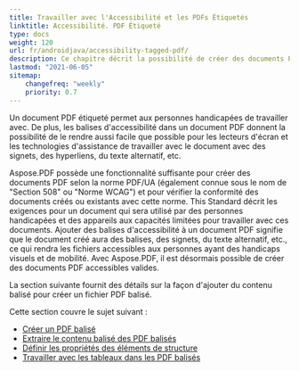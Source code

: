 ```yaml
---
title: Travailler avec l'Accessibilité et les PDFs Étiquetés
linktitle: Accessibilité. PDF Étiqueté
type: docs
weight: 120
url: fr/androidjava/accessibility-tagged-pdf/
description: Ce chapitre décrit la possibilité de créer des documents PDF étiquetés. Cette fonctionnalité permet d'ajouter des balises aux documents structurels. Apprenez-en plus sur les moyens d'obtenir des PDFs abordables.
lastmod: "2021-06-05"
sitemap:
    changefreq: "weekly"
    priority: 0.7
---
```


Un document PDF étiqueté permet aux personnes handicapées de travailler avec. De plus, les balises d'accessibilité dans un document PDF donnent la possibilité de le rendre aussi facile que possible pour les lecteurs d'écran et les technologies d'assistance de travailler avec le document avec des signets, des hyperliens, du texte alternatif, etc.

Aspose.PDF possède une fonctionnalité suffisante pour créer des documents PDF selon la norme PDF/UA (également connue sous le nom de "Section 508" ou "Norme WCAG") et pour vérifier la conformité des documents créés ou existants avec cette norme.
 This Standard décrit les exigences pour un document qui sera utilisé par des personnes handicapées et des appareils aux capacités limitées pour travailler avec ces documents. Ajouter des balises d'accessibilité à un document PDF signifie que le document créé aura des balises, des signets, du texte alternatif, etc., ce qui rendra les fichiers accessibles aux personnes ayant des handicaps visuels et de mobilité. Avec Aspose.PDF, il est désormais possible de créer des documents PDF accessibles valides.

La section suivante fournit des détails sur la façon d'ajouter du contenu balisé pour créer un fichier PDF balisé.

Cette section couvre le sujet suivant :

- [Créer un PDF balisé](/pdf/andriodjava/create-tagged-pdf-documents/)
- [Extraire le contenu balisé des PDF balisés](/pdf/androidjava/extract-tagged-content-from-tagged-pdfs/)
- [Définir les propriétés des éléments de structure](/pdf/androidjava/set-tagged-pdfs-element-properties/)
- [Travailler avec les tableaux dans les PDF balisés](/pdf/androidjava/working-with-table-in-tagged-pdfs/)